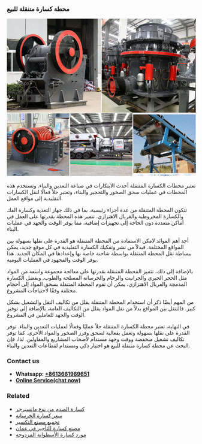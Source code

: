 <h3>محطة كسارة متنقلة للبيع</h3><img src='1701853383.jpg' alt=''><p>تعتبر محطات الكسارة المتنقلة أحدث الابتكارات في صناعة التعدين والبناء. وتستخدم هذه المحطات في عمليات سحق الصخور والتحجير والبناء، وتعتبر حلاً فعالًا لنقل الكسارات التقليدية إلى مواقع العمل.</p><p>تتكون المحطة المتنقلة من عدة أجزاء رئيسية، بما في ذلك جهاز التغذية وكسارة الفك والكسارة المخروطية والغربال الاهتزازي. تتميز هذه المحطة بقدرتها على العمل في أماكن متعددة دون الحاجة إلى تجهيزات إضافية، مما يوفر الوقت والجهد في عمليات البناء.</p><p>أحد أهم الفوائد لامكن الاستفادة من المحطة المتنقلة هو القدرة على نقلها بسهولة بين المواقع المختلفة. فبدلاً من نشر وتفكيك الكسارة التقليدية في كل موقع جديد، يمكن ببساطة نقل المحطة المتنقلة بواسطة شاحنة خاصة بها وإعدادها في المكان الجديد. هذا يوفر الوقت والمجهود في العمليات اليومية.</p><p>بالإضافة إلى ذلك، تتميز المحطة المتنقلة بقدرتها على معالجة مجموعة واسعة من المواد مثل الحجر الجيري والجرانيت والرخام والخرسانة المسلحة والطوب. وبفضل الكسارة المدمجة والغربال الاهتزازي، يمكن أن تقوم المحطة المتنقلة بسحق المواد إلى أحجام مختلفة وفقًا لاحتياجات المشروع.</p><p>من المهم أيضًا ذكر أن استخدام المحطة المتنقلة يقلل من تكاليف النقل والتشغيل بشكل كبير. فالتنقل بين المواقع بدلاً من نقل المواد يقلل من التكاليف العامة، بالإضافة إلى توفير الوقت والجهد للعاملين في المشروع.</p><p>في النهاية، تعتبر محطة الكسارة المتنقلة حلاً عمليًا وفعالًا لعمليات التعدين والبناء. توفر القدرة على نقلها بسهولة وتعمل بفعالية لسحق وفرز الصخور والمواد الأخرى. كما توفر تكاليف تشغيل منخفضة ووقت وجهد مستدام لأصحاب المشاريع والمقاولين. لذا، فإن البحث عن محطة كسارة متنقلة للبيع هو اختيار ذكي ومستدام لقطاعات التعدين والبناء.</p><h3>Contact us</h3><ul><li><strong>Whatsapp:&nbsp;<a href="https://wa.me/8613661969651">+8613661969651</a></strong></li><li><a href="https://swt.shibang-china.com/?git&amp;zhl&amp;محطة كسارة متنقلة للبيع"><strong>Online Service(chat now)</strong></a></li></ul><h3>Related</h3><ul><li><a href='كسارة الصدم من نوع مانسبرجر.md'>كسارة الصدم من نوع مانسبرجر</a></li><li><a href='سعر كسارة الخرسانة.md'>سعر كسارة الخرسانة</a></li><li><a href='تجميع مصنع التكسير.md'>تجميع مصنع التكسير</a></li><li><a href='مصنع كسارة للتأجير في عمان.md'>مصنع كسارة للتأجير في عمان</a></li><li><a href='مورد كسارة الأسطوانة المزدوجة.md'>مورد كسارة الأسطوانة المزدوجة</a></li></ul>